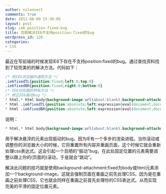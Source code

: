 ```yaml
---
author: nilennoct
comments: true
date: 2012-08-09 15:38:09
layout: post
slug: ie6-position-fixed-bug
title: 完美解决IE6不支持position:fixed的bug
wordpress_id: 120
categories:
- CSS
---
```


最近在写前端的时候发现IE6下存在不支持position:fixed的bug。通过查找资料找到了较完美的的解决方法。代码如下：

``` css
/* 除IE6浏览器的通用方法 */
.ie6fixedTL{position:fixed;left:0;top:0}
.ie6fixedBR{position:fixed;right:0;bottom:0}
/* IE6浏览器的特有方法 */
/* 修正IE6振动bug */
* html,* html body{background-image:url(about:blank);background-attachment:fixed}
* html .ie6fixedTL{position:absolute;left:expression(eval(document.documentElement.scrollLeft));top:expression(eval(document.documentElement.scrollTop))}
* html .ie6fixedBR{position:absolute;left:expression(eval(document.documentElement.scrollLeft+document.documentElement.clientWidth-this.offsetWidth)-(parseInt(this.currentStyle.marginLeft,10)||0)-(parseInt(this.currentStyle.marginRight,10)||0));top:expression(eval(document.documentElement.scrollTop+document.documentElement.clientHeight-this.offsetHeight-(parseInt(this.currentStyle.marginTop,10)||0)-(parseInt(this.currentStyle.marginBottom,10)||0)))}
```
<!-- more -->

说明：

``` css
* html,* html body{background-image:url(about:blank);background-attachment:fixed}
```

用于解决悬浮的元素出现振动的bug。因为IE有一个多步的渲染进程。当你滚动或调整你的浏览器大小的时候，它将重置所有内容并重画页面，这个时候它就会重新处理css表达式。这会引起一个丑陋的“振动”bug，在此处固定位置的元素需要调整以跟上你的(页面的)滚动，于是就会“跳动”。

解决此问题的技巧就是使用background-attachment:fixed为body或html元素添加一个background-image。这就会强制页面在重画之前先处理CSS。因为是在重画之前处理CSS，它也就会同样在重画之前首先处理你的CSS表达式。从而实现完美的平滑的固定位置元素。
